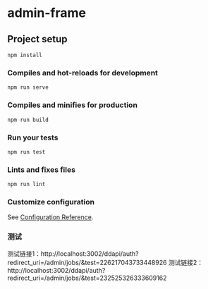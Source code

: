 # admin-frame

## Project setup
```
npm install
```

### Compiles and hot-reloads for development
```
npm run serve
```

### Compiles and minifies for production
```
npm run build
```

### Run your tests
```
npm run test
```

### Lints and fixes files
```
npm run lint
```

### Customize configuration
See [Configuration Reference](https://cli.vuejs.org/config/).

### 测试
测试链接1：http://localhost:3002/ddapi/auth?redirect_uri=/admin/jobs/&test=226217043733448926
测试链接2：http://localhost:3002/ddapi/auth?redirect_uri=/admin/jobs/&test=232525326333609162
